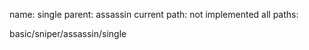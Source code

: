 name: single
parent: assassin
current path: not implemented
all paths:

  basic/sniper/assassin/single
